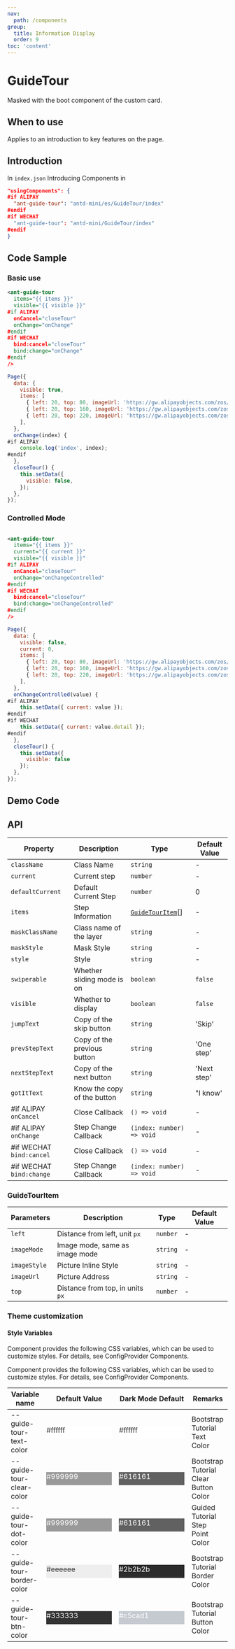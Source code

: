 ```yaml
---
nav:
  path: /components
group:
  title: Information Display
  order: 9
toc: 'content'
---
```


# GuideTour

Masked with the boot component of the custom card.

## When to use

Applies to an introduction to key features on the page.

## Introduction

In `index.json` Introducing Components in

```json
"usingComponents": {
#if ALIPAY
  "ant-guide-tour": "antd-mini/es/GuideTour/index"
#endif
#if WECHAT
  "ant-guide-tour": "antd-mini/GuideTour/index"
#endif
}
```

## Code Sample

### Basic use

```xml
<ant-guide-tour
  items="{{ items }}"
  visible="{{ visible }}"
#if ALIPAY
  onCancel="closeTour"
  onChange="onChange"
#endif
#if WECHAT
  bind:cancel="closeTour"
  bind:change="onChange"
#endif
/>
```

```js
Page({
  data: {
    visible: true,
    items: [
      { left: 20, top: 80, imageUrl: 'https://gw.alipayobjects.com/zos/antfincdn/IV3MGP1qL/bianzu%25252013.png', imageMode: 'widthFix' },
      { left: 20, top: 160, imageUrl: 'https://gw.alipayobjects.com/zos/antfincdn/%26B6d3lBJn/bianzu%25252020.png' },
      { left: 20, top: 220, imageUrl: 'https://gw.alipayobjects.com/zos/antfincdn/lwVOkCcwb/bianzu%25252021.png' },
    ],
  },
  onChange(index) {
#if ALIPAY
    console.log('index', index);
#endif
  },
  closeTour() {
    this.setData({
      visible: false,
    });
  },
});
```

### Controlled Mode

```xml

<ant-guide-tour
  items="{{ items }}"
  current="{{ current }}"
  visible="{{ visible }}"
#if ALIPAY
  onCancel="closeTour"
  onChange="onChangeControlled"
#endif
#if WECHAT
  bind:cancel="closeTour"
  bind:change="onChangeControlled"
#endif
/>

```

```js
Page({
  data: {
    visible: false,
    current: 0,
    items: [
      { left: 20, top: 80, imageUrl: 'https://gw.alipayobjects.com/zos/antfincdn/IV3MGP1qL/bianzu%25252013.png', imageMode: 'widthFix' },
      { left: 20, top: 160, imageUrl: 'https://gw.alipayobjects.com/zos/antfincdn/%26B6d3lBJn/bianzu%25252020.png' },
      { left: 20, top: 220, imageUrl: 'https://gw.alipayobjects.com/zos/antfincdn/lwVOkCcwb/bianzu%25252021.png' },
    ],
  },
  onChangeControlled(value) {
#if ALIPAY
    this.setData({ current: value });
#endif
#if WECHAT
    this.setData({ current: value.detail });
#endif
  },
  closeTour() {
    this.setData({
      visible: false
    });
  },
});


```

## Demo Code

<code src='../../demo/pages/GuideTour/index'></code>

## API

| Property                     | Description             | Type                                | Default Value   |
| ------------------------ | ---------------- | ----------------------------------- | -------- |
| `className`              | Class Name             | `string`                            | -        |
| `current`                | Current step         | `number`                            | -        |
| `defaultCurrent`         | Default Current Step     | `number`                            | 0        |
| `items`                  | Step Information         | [`GuideTourItem`](#guidetourttem)[] | -        |
| `maskClassName`          | Class name of the layer       | `string`                            | -        |
| `maskStyle`              | Mask Style       | `string`                            | -        |
| `style`                  | Style             | `string`                            | -        |
| `swiperable`             | Whether sliding mode is on | `boolean`                           | `false`  |
| `visible`                | Whether to display         | `boolean`                           | `false`  |
| `jumpText`               | Copy of the skip button   | `string`                            | 'Skip'   |
| `prevStepText`           | Copy of the previous button | `string`                            | 'One step' |
| `nextStepText`           | Copy of the next button | `string`                            | 'Next step' |
| `gotItText`              | Know the copy of the button | `string`                            | "I know' |
| #if ALIPAY `onCancel`    | Close Callback         | `() => void`                        | -        |
| #if ALIPAY `onChange`    | Step Change Callback     | `(index: number) => void`           | -        |
| #if WECHAT `bind:cancel` | Close Callback         | `() => void`                        | -        |
| #if WECHAT `bind:change` | Step Change Callback     | `(index: number) => void`           | -        |

### GuideTourItem

| Parameters         | Description                       | Type     | Default Value |
| ------------ | -------------------------- | -------- | ------ |
| `left`       | Distance from left, unit `px`    | `number` | -      |
| `imageMode`  | Image mode, same as image mode | `string` | -      |
| `imageStyle` | Picture Inline Style               | `string` | -      |
| `imageUrl`   | Picture Address                   | `string` | -      |
| `top`        | Distance from top, in units `px`    | `number` | -      |

### Theme customization

#### Style Variables

Component provides the following CSS variables, which can be used to customize styles. For details, see ConfigProvider Components.

Component provides the following CSS variables, which can be used to customize styles. For details, see ConfigProvider Components.

| Variable name                    | Default Value                                                                                            | Dark Mode Default                                                                                    | Remarks                 |
| ------------------------- | ------------------------------------------------------------------------------------------------- | ------------------------------------------------------------------------------------------------- | -------------------- |
| --guide-tour-text-color   | <div style="width: 150px; height: 30px; background-color: #ffffff; color: #333333;">#ffffff</div> | <div style="width: 150px; height: 30px; background-color: #ffffff; color: #333333;">#ffffff</div> | Bootstrap Tutorial Text Color     |
| --guide-tour-clear-color  | <div style="width: 150px; height: 30px; background-color: #999999; color: #ffffff;">#999999</div> | <div style="width: 150px; height: 30px; background-color: #616161; color: #ffffff;">#616161</div> | Bootstrap Tutorial Clear Button Color |
| --guide-tour-dot-color    | <div style="width: 150px; height: 30px; background-color: #999999; color: #ffffff;">#999999</div> | <div style="width: 150px; height: 30px; background-color: #616161; color: #ffffff;">#616161</div> | Guided Tutorial Step Point Color   |
| --guide-tour-border-color | <div style="width: 150px; height: 30px; background-color: #eeeeee; color: #333333;">#eeeeee</div> | <div style="width: 150px; height: 30px; background-color: #2b2b2b; color: #ffffff;">#2b2b2b</div> | Bootstrap Tutorial Border Color     |
| --guide-tour-btn-color    | <div style="width: 150px; height: 30px; background-color: #333333; color: #ffffff;">#333333</div> | <div style="width: 150px; height: 30px; background-color: #c5cad1; color: #ffffff;">#c5cad1</div> | Bootstrap Tutorial Button Color     |
